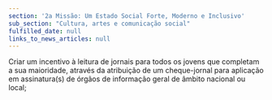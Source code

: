 ```yaml
---
section: '2a Missão: Um Estado Social Forte, Moderno e Inclusivo'
sub_section: "Cultura, artes e comunicação social"
fulfilled_date: null
links_to_news_articles: null
---
```


Criar um incentivo à leitura de jornais para todos os jovens que completam a sua maioridade, através da atribuição de um cheque-jornal para aplicação em assinatura(s) de órgãos de informação geral de âmbito nacional ou local;
